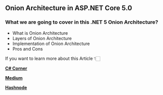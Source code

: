 ## Onion Architecture in ASP.NET Core 5.0 

### What we are going to cover in this .NET 5 Onion Architecture?
- What is Onion Architecture
- Layers of Onion Architecture
- Implementation of Onion Architecture
- Pros and Cons  


If you want to learn more about this Article 👇🏻

[**C# Corner**](https://www.c-sharpcorner.com/article/onion-architecture-in-net-5/ "C# Corner")

[**Medium**](https://medium.com/nerd-for-tech/onion-architecture-in-net-5-deb04efe9df0 "Medium")

[**Hashnode**](https://medium.com/nerd-for-tech/onion-architecture-in-net-5-deb04efe9df0 "Hashnode")

